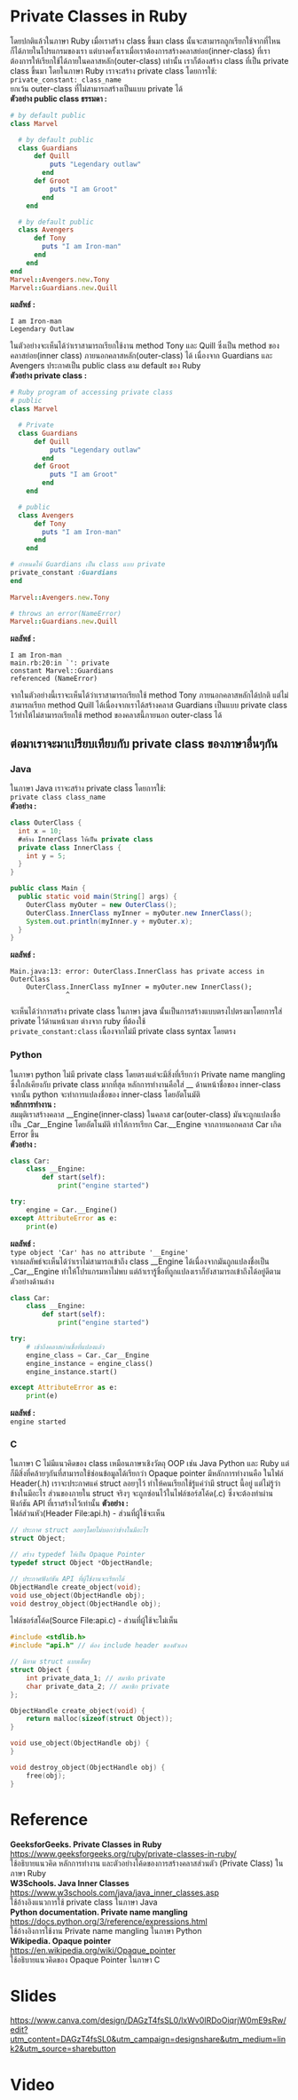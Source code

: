 # Private Classes in Ruby
โดยปกติแล้วในภาษา Ruby เมื่อเราสร้าง class ขึ้นมา class นั้นจะสามารถถูกเรียกใช้จากที่ไหนก็ได้ภายในโปรแกรมของเรา แต่บางครั้งเราเมื่อเราต้องการสร้างคลาสย่อย(inner-class) ที่เราต้องการให้เรียกใช้ได้ภายในคลาสหลัก(outer-class) เท่านั้น เราก็ต้องสร้าง class ที่เป็น private class ขึ้นมา โดยในภาษา Ruby เราจะสร้าง private class โดยการใช้:  
`private_constant: class_name`  
ยกเว้น outer-class ที่ไม่สามารถสร้างเป็นแบบ private ได้  
**ตัวอย่าง public class ธรรมดา :**  
```ruby
# by default public
class Marvel

  # by default public
  class Guardians
      def Quill
          puts "Legendary outlaw"
        end
      def Groot
          puts "I am Groot"
        end
    end

  # by default public
  class Avengers
      def Tony
        puts "I am Iron-man"
      end
    end
end
Marvel::Avengers.new.Tony
Marvel::Guardians.new.Quill
```
**ผลลัพธ์ :**  
```
I am Iron-man
Legendary Outlaw
```
ในตัวอย่างจะเห็นได้ว่าเราสามารถเรียกใช้งาน method Tony และ Quill ซึ่งเป็น method ของคลาสย่อย(inner class) ภายนอกคลาสหลัก(outer-class) ได้ เนื่องจาก Guardians และ Avengers ประกาศเป็น public class ตาม default ของ Ruby    
**ตัวอย่าง private class :**  
```ruby
# Ruby program of accessing private class
# public
class Marvel

  # Private
  class Guardians
      def Quill
          puts "Legendary outlaw"
        end
      def Groot
          puts "I am Groot"
        end
    end

  # public   
  class Avengers
      def Tony
        puts "I am Iron-man"
      end
    end

# กำหนดให้ Guardians เป็น class แบบ private
private_constant :Guardians
end
 
Marvel::Avengers.new.Tony

# throws an error(NameError)
Marvel::Guardians.new.Quill
```
**ผลลัพธ์ :**  
```
I am Iron-man
main.rb:20:in `': private
constant Marvel::Guardians
referenced (NameError)
```
จากในตัวอย่างนี้เราจะเห็นได้ว่าเราสามารถเรียกใช้ method Tony ภายนอกคลาสหลักได้ปกติ แต่ไม่สามารถเรียก method Quill ได้เนื่องจากเราได้สร้างคลาส Guardians เป็นแบบ private class ไว้ทำให้ไม่สามารถเรียกใช้ method ของคลาสนี้ภายนอก outer-class ได้  
## ต่อมาเราจะมาเปรียบเทียบกับ private class ของภาษาอื่นๆกัน  
### Java  
ในภาษา Java เราจะสร้าง private class โดยการใช้:   
`private class class_name`  
**ตัวอย่าง :**  
```java
class OuterClass {
  int x = 10;
  #สร้าง InnerClass ให้เป็น private class
  private class InnerClass {
    int y = 5;
  }
}

public class Main {
  public static void main(String[] args) {
    OuterClass myOuter = new OuterClass();
    OuterClass.InnerClass myInner = myOuter.new InnerClass();
    System.out.println(myInner.y + myOuter.x);
  }
}
```
**ผลลัพธ์ :**  
```
Main.java:13: error: OuterClass.InnerClass has private access in OuterClass
    OuterClass.InnerClass myInner = myOuter.new InnerClass();
              ^
```
จะเห็นได้ว่าการสร้าง private class ในภาษา java นั้นเป็นการสร้างแบบตรงไปตรงมาโดยการใส่ private ไว้ด้านหน้าเลย ต่างจาก ruby ที่ต้องใช้  
`private_constant:class`
เนื้องจากไม่มี private class syntax โดยตรง  
### Python  
ในภาษา python ไม่มี private class โดยตรงแต่จะมีสิ่งที่เรียกว่า Private name mangling ซึ่งใกล้เคียงกับ private class มากที่สุด หลักการทำงานคือใส่ __ ด้านหน้าชื่อของ inner-class จากนั้น python จะทำการแปลงชื่อของ inner-class โดยอัตโนมัติ  
**หลักการทำงาน :**  
สมมุติเราสร้างคลาส __Engine(inner-class) ในคลาส car(outer-class) มันจะถูกแปลงชื่อเป็น _Car__Engine โดยอัตโนมัติ ทำให้การเรียก Car.__Engine จากภายนอกคลาส Car เกิด Error ขึ้น   
**ตัวอย่าง :**  
```python
class Car:
    class __Engine:
        def start(self):
            print("engine started")

try:
    engine = Car.__Engine()
except AttributeError as e:
    print(e)
```
**ผลลัพธ์ :**  
`type object 'Car' has no attribute '__Engine'`  
จากผลลัพธ์จะเห็นได้ว่าเราไม่สามารถเข้าถึง class __Engine ได้เนื่องจากมันถูกแปลงชื่อเป็น _Car__Engine ทำให้โปรแกรมหาไม่พบ แต่ถ้าเรารู้ชื่อที่ถูกแปลงเราก็ยังสามารถเข้าถึงได้อยู่ดีตามตัวอย่างด้านล่าง
```python
class Car:
    class __Engine:
        def start(self):
            print("engine started")

try:
    # เข้าถึงคลาสผ่านชื่อที่แปลงแล้ว
    engine_class = Car._Car__Engine
    engine_instance = engine_class()
    engine_instance.start()

except AttributeError as e:
    print(e)
```
**ผลลัพธ์ :**  
`engine started`
### C  
ในภาษา C ไม่มีแนวคิดของ class เหมือนภาษาเชิงวัตถุ OOP เช่น Java Python และ Ruby แต่ก็มีสิ่งที่คล้ายๆกันที่สามารถใช้ซ่อนข้อมูลได้เรียกว่า Opaque pointer มีหลักการทำงานคือ ในไฟล์ Header(.h) เราจะประกาศแค่ struct ลอยๆไว้ ทำให้คนเรียกใช้รู้แค่ว่ามี struct นี้อยู่ แต่ไม่รู้ว่าข้างในมีอะไร ส่วนของภายใน struct จริงๆ จะถูกซ่อนไว้ในไฟล์ซอร์สโค้ด(.c) ซึ่งจะต้องทำผ่านฟังก์ชัน API ที่เราสร้างไว้เท่านั้น
**ตัวอย่าง :**  
ไฟล์ส่วนหัว(Header File:api.h) - ส่วนที่ผู้ใช้จะเห็น  
```C
// ประกาศ struct ลอยๆโดยไม่บอกว่าข้างในมีอะไร
struct Object; 

// สร้าง typedef ให้เป็น Opaque Pointer
typedef struct Object *ObjectHandle;

// ประกาศฟังก์ชัน API ที่ผู้ใช้งานจะเรียกได้
ObjectHandle create_object(void);
void use_object(ObjectHandle obj);
void destroy_object(ObjectHandle obj);
```
ไฟล์ซอร์สโค้ด(Source File:api.c) - ส่วนที่ผู้ใช้จะไม่เห็น  
```C
#include <stdlib.h>
#include "api.h" // ต้อง include header ของตัวเอง

// นิยาม struct แบบเต็มๆ
struct Object {
    int private_data_1; // สมาชิก private
    char private_data_2; // สมาชิก private
};

ObjectHandle create_object(void) {
    return malloc(sizeof(struct Object));
}

void use_object(ObjectHandle obj) {
}

void destroy_object(ObjectHandle obj) {
    free(obj);
}
```
# Reference  
**GeeksforGeeks. Private Classes in Ruby**  
https://www.geeksforgeeks.org/ruby/private-classes-in-ruby/  
ใช้อธิบายแนวคิด หลักการทำงาน และตัวอย่างโค้ดของการสร้างคลาสส่วนตัว (Private Class) ในภาษา Ruby  
**W3Schools. Java Inner Classes**  
https://www.w3schools.com/java/java_inner_classes.asp  
ใช้อ้างอิงแนวการใช้ private class ในภาษา Java  
**Python documentation. Private name mangling**   
https://docs.python.org/3/reference/expressions.html  
ใช้อ้างอิงการใช้งาน Private name mangling ในภาษา Python  
**Wikipedia. Opaque pointer**  
https://en.wikipedia.org/wiki/Opaque_pointer  
ใช้อธิบายแนวคิดของ Opaque Pointer ในภาษา C  
# Slides
https://www.canva.com/design/DAGzT4fsSL0/lxWv0IRDoOiqrjW0mE9sRw/edit?utm_content=DAGzT4fsSL0&utm_campaign=designshare&utm_medium=link2&utm_source=sharebutton  
# Video
